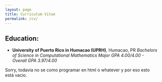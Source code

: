 ```yaml
---
layout: page
title: Curriculum Vitae
permalink: /cv/
---
```


## Education: 
- __University of Puerto Rico in Humacao (UPRH)__, Humacao, PR
_Bachelors of Science in Computational Mathematics_
_Major GPA 4.00/4.00 - Overall GPA 3.97/4.00_

Sorry, todavia no se como programar en html o whatever y por eso esto está vacio. 
